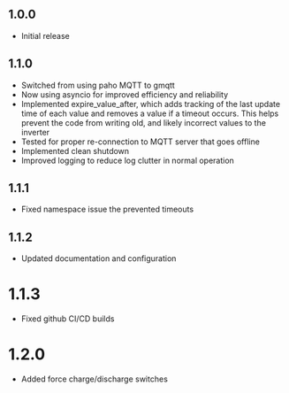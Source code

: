 <!-- https://developers.home-assistant.io/docs/add-ons/presentation#keeping-a-changelog -->

## 1.0.0

- Initial release

## 1.1.0

- Switched from using paho MQTT to gmqtt
- Now using asyncio for improved efficiency and reliability
- Implemented expire_value_after, which adds tracking of the last update time of each value and removes a value if a timeout occurs. This helps prevent the code from writing old, and likely incorrect values to the inverter
- Tested for proper re-connection to MQTT server that goes offline
- Implemented clean shutdown
- Improved logging to reduce log clutter in normal operation

## 1.1.1

- Fixed namespace issue the prevented timeouts

## 1.1.2

- Updated documentation and configuration

# 1.1.3

- Fixed github CI/CD builds

# 1.2.0

- Added force charge/discharge switches
